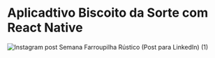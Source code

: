 # Aplicadtivo Biscoito da Sorte com React Native
![Instagram post Semana Farroupilha Rústico (Post para LinkedIn) (1)](https://user-images.githubusercontent.com/85812823/194074562-47d22848-453a-4acb-ba58-6b2856bf8e0c.png)

